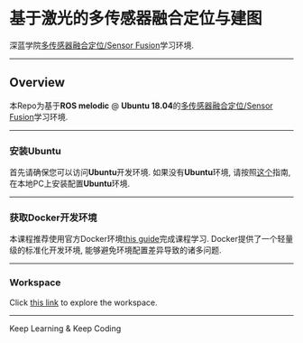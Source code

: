 # 基于激光的多传感器融合定位与建图

深蓝学院[多传感器融合定位/Sensor Fusion](https://www.shenlanxueyuan.com/my/course/261)学习环境.

---

## Overview

本Repo为基于**ROS melodic** @ **Ubuntu 18.04**的[多传感器融合定位/Sensor Fusion](https://www.shenlanxueyuan.com/my/course/261)学习环境. 

---

### 安装Ubuntu

首先请确保您可以访问**Ubuntu**开发环境. 如果没有**Ubuntu**环境, 请按照[这个](ubuntu-setup/README.md)指南, 在本地PC上安装配置**Ubuntu**环境.

---

### 获取Docker开发环境

本课程推荐使用官方Docker环境[this guide](docker/README.md)完成课程学习. Docker提供了一个轻量级的标准化开发环境, 能够避免环境配置差异导致的诸多问题.

---

### Workspace

Click [this link](workspace/README.md) to explore the workspace.

---

Keep Learning & Keep Coding